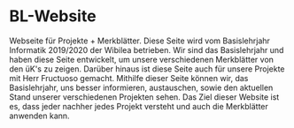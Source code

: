 # BL-Website
Webseite für Projekte + Merkblätter.
Diese Seite wird vom Basislehrjahr Informatik 2019/2020 der Wibilea betrieben.
Wir sind das Basislehrjahr und haben diese Seite entwickelt, um unsere verschiedenen Merkblätter von den üK's zu zeigen. Darüber hinaus ist diese Seite auch für unsere Projekte mit Herr Fructuoso gemacht. Mithilfe dieser Seite können wir, das Basislehrjahr, uns besser informieren, austauschen, sowie den aktuellen Stand unserer verschiedenen Projekten sehen. Das Ziel dieser Website ist es, dass jeder nachher jedes Projekt versteht und auch die Merkblätter anwenden kann.
